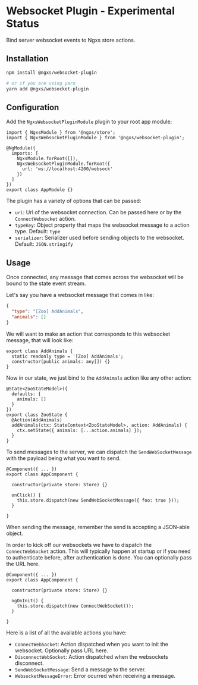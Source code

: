 # Websocket Plugin - Experimental Status
Bind server websocket events to Ngxs store actions.

## Installation
```bash
npm install @ngxs/websocket-plugin

# or if you are using yarn
yarn add @ngxs/websocket-plugin
```

## Configuration
Add the `NgxsWebsocketPluginModule` plugin to your root app module:

```TS
import { NgxsModule } from '@ngxs/store';
import { NgxsWebsocketPluginModule } from '@ngxs/websocket-plugin';

@NgModule({
  imports: [
    NgxsModule.forRoot([]),
    NgxsWebsocketPluginModule.forRoot({
      url: 'ws://localhost:4200/websock'
    })
  ]
})
export class AppModule {}
```

The plugin has a variety of options that can be passed:

- `url`: Url of the websocket connection. Can be passed here or by the `ConnectWebsocket` action.
- `typeKey`: Object property that maps the websocket message to a action type. Default: `type`
- `serializer`: Serializer used before sending objects to the websocket. Default: `JSON.stringify`

## Usage
Once connected, any message that comes across the websocket will be bound to the state event stream.

Let's say you have a websocket message that comes in like:

```json
{
  "type": "[Zoo] AddAnimals",
  "animals": []
}
```

We will want to make an action that corresponds to this websocket message, that will
look like:

```TS
export class AddAnimals {
  static readonly type = '[Zoo] AddAnimals';
  constructor(public animals: any[]) {}
}
```

Now in our state, we just bind to the `AddAnimals` action like any other 
action:

```TS
@State<ZooStateModel>({
  defaults: {
    animals: []
  }
})
export class ZooState {
  @Action(AddAnimals)
  addAnimals(ctx: StateContext<ZooStateModel>, action: AddAnimals) {
    ctx.setState({ animals: [...action.animals] });
  }
}
```

To send messages to the server, we can dispatch the `SendWebSocketMessage` with
the payload being what you want to send.

```TS
@Component({ ... })
export class AppComponent {

  constructor(private store: Store) {}

  onClick() {
    this.store.dispatch(new SendWebSocketMessage({ foo: true }));
  }

}
```

When sending the message, remember the send is accepting a JSON-able object.

In order to kick off our websockets we have to dispatch the `ConnectWebSocket`
action. This will typically happen at startup or if you need to authenticate
before, after authentication is done. You can optionally pass the URL here.

```TS
@Component({ ... })
export class AppComponent {

  constructor(private store: Store) {}

  ngOnInit() {
    this.store.dispatch(new ConnectWebSocket());
  }

}
```

Here is a list of all the available actions you have:

- `ConnectWebSocket`: Action dispatched when you want to init the websocket. Optionally pass URL here.
- `DisconnectWebSocket`: Action dispatched when the websockets disconnect.
- `SendWebSocketMessage`: Send a message to the server.
- `WebsocketMessageError`: Error ocurred when receiving a message.

